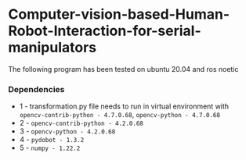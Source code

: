 # Computer-vision-based-Human-Robot-Interaction-for-serial-manipulators
The following program has been tested on ubuntu 20.04 and ros noetic

### Dependencies
* 1 - transformation.py file needs to run in virtual environment with `opencv-contrib-python - 4.7.0.68`, `opencv-python - 4.7.0.68`  
* 2 - `opencv-contrib-python - 4.2.0.68`
* 3 - `opencv-python - 4.2.0.68`
* 4 - `pydobot - 1.3.2`
* 5 - `numpy - 1.22.2`

